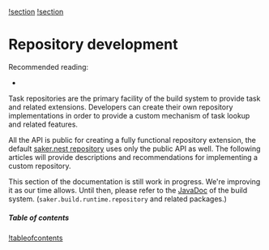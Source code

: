 [!section](structure.md)
[!section](packaging.md)

# Repository development

Recommended reading:

* [](/doc/guide/repositories.md)

Task repositories are the primary facility of the build system to provide task and related extensions. Developers can create their own repository implementations in order to provide a custom mechanism of task lookup and related features.

All the API is public for creating a fully functional repository extension, the default [saker.nest repository](root:/saker.nest/index.html) uses only the public API as well. The following articles will provide descriptions and recommendations for implementing a custom repository.  

<div class="doc-wip">

This section of the documentation is still work in progress. We're improving it as our time allows. Until then, please refer to the [JavaDoc](/javadoc/index.html) of the build system. (`saker.build.runtime.repository` and related packages.)

</div>

##### Table of contents

[!tableofcontents]()

